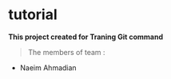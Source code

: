# tutorial

**This project created for Traning Git command**
> The members of team :
* Naeim Ahmadian
